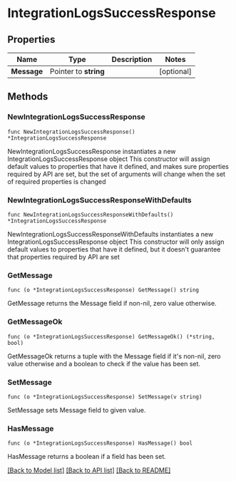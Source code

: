 # IntegrationLogsSuccessResponse

## Properties

Name | Type | Description | Notes
------------ | ------------- | ------------- | -------------
**Message** | Pointer to **string** |  | [optional] 

## Methods

### NewIntegrationLogsSuccessResponse

`func NewIntegrationLogsSuccessResponse() *IntegrationLogsSuccessResponse`

NewIntegrationLogsSuccessResponse instantiates a new IntegrationLogsSuccessResponse object
This constructor will assign default values to properties that have it defined,
and makes sure properties required by API are set, but the set of arguments
will change when the set of required properties is changed

### NewIntegrationLogsSuccessResponseWithDefaults

`func NewIntegrationLogsSuccessResponseWithDefaults() *IntegrationLogsSuccessResponse`

NewIntegrationLogsSuccessResponseWithDefaults instantiates a new IntegrationLogsSuccessResponse object
This constructor will only assign default values to properties that have it defined,
but it doesn't guarantee that properties required by API are set

### GetMessage

`func (o *IntegrationLogsSuccessResponse) GetMessage() string`

GetMessage returns the Message field if non-nil, zero value otherwise.

### GetMessageOk

`func (o *IntegrationLogsSuccessResponse) GetMessageOk() (*string, bool)`

GetMessageOk returns a tuple with the Message field if it's non-nil, zero value otherwise
and a boolean to check if the value has been set.

### SetMessage

`func (o *IntegrationLogsSuccessResponse) SetMessage(v string)`

SetMessage sets Message field to given value.

### HasMessage

`func (o *IntegrationLogsSuccessResponse) HasMessage() bool`

HasMessage returns a boolean if a field has been set.


[[Back to Model list]](../README.md#documentation-for-models) [[Back to API list]](../README.md#documentation-for-api-endpoints) [[Back to README]](../README.md)


